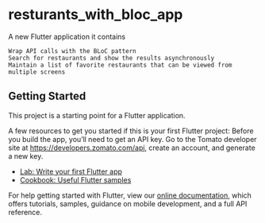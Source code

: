 # resturants_with_bloc_app

A new Flutter application it contains

    Wrap API calls with the BLoC pattern
    Search for restaurants and show the results asynchronously
    Maintain a list of favorite restaurants that can be viewed from multiple screens


## Getting Started

This project is a starting point for a Flutter application.

A few resources to get you started if this is your first Flutter project:
Before you build the app, you’ll need to get an API key. Go to the Tomato developer site at https://developers.zomato.com/api, create an account, and generate a new key.

- [Lab: Write your first Flutter app](https://flutter.dev/docs/get-started/codelab)
- [Cookbook: Useful Flutter samples](https://flutter.dev/docs/cookbook)

For help getting started with Flutter, view our
[online documentation](https://flutter.dev/docs), which offers tutorials,
samples, guidance on mobile development, and a full API reference.
